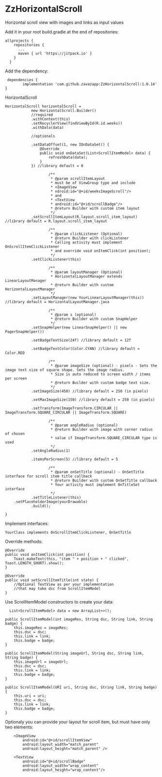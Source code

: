 # ZzHorizontalScroll
Horizontal scroll view with images and links as input values


Add it in your root build.gradle at the end of repositories:

    allprojects {
        repositories {
          ...
          maven { url 'https://jitpack.io' }
        }
      }
      
      
Add the dependency:

     dependencies {
	        implementation 'com.github.zavazapp:ZzHorizontalScroll:1.0.14'
	}
  
  

HorizontalScroll

    HorizontalScroll horizontalScroll =
                new HorizontalScroll.Builder()
                //required
                .withContext(this)
                .setRecyclerView(findViewById(R.id.weeks))
                .withData(data)

                //optionals

                .setDataOffset(1, new IOnDataSet() {
                    @Override
                    public void onDataSet(List<ScrollItemModel> data) {
                        refreshData(data);
                    }
                }) //library default = 0

                        /**
                         * @param scrollItemLayout
                         * must be of ViewGroup type and include
                         * <ImageView
                         * ndroid:id="@+id/weeksImageScroll"/>
                         * and
                         * <TextView
                         * android:id="@+id/scrollBadge"/>
                         * @return Builder with custom item layout
                         */
                .setScrollItemLayout(R.layout.scroll_item_layout) //library default = R.layout.scroll_item_layout

                        /**
                         * @param clickListener (Optional)
                         * @return Builder with clickListener
                         * Calling activity must implement OnScrollItemClickListener
                         * and override void onItemClick(int position);
                         */
                .setClickListener(this)

                        /**
                         * @param layoutManager (Optional)
                         * HorizontalLayoutManager extends LinearLayoutManager
                         * @return Builder with custom HorizontalLayoutManager
                         */
                .setLayoutManager(new YourLinearLayoutManager(this)) //library default = HorizontalLayoutManager.java

                        /**
                         * @param s (optional)
                         * @return Builder with custom SnapHelper
                         */
                .setSnapHelper(new LinearSnapHelper() || new PagerSnapHelper())

                .setBadgeTextSize(24f) //library default = 12f

                .setBadgeTextColor(Color.CYAN) //library default = Color.RED

                        /**
                         * @param imageSize (optional) - pixels - Sets the image text size of square shape. Sets the image radius.
                         * Size is auto reduced to screen width / items per screen
                         * @return Builder with custom badge text size.
                         */
                .setImageSize(450) //library default = 250 (in pixels)

                .setMaxImageSize(150) //library default = 250 (in pixels)

                .setTransform(ImageTransform.CIRCULAR || ImageTransform.SQUARE_CIRCULAR || ImageTransform.SQUARE)

                        /**
                         * @param angleRadius (optional)
                         * @return Builder with image with corner radius of chosen
                         * value if ImageTransform.SQUARE_CIRCULAR type is used
                         */
                .setAngleRadius(1)

                .itemsPerScreen(5) //library default = 5

                        /**
                         * @param onSetTitle (optional) - OnSetTitle interface for scroll item title callback
                         * @return Builder with custom OnSetTitle callback
                         * Your activity must implement OnTitleSet interface
                         */
                .setTitleListener(this)
		.setPlaceholderImage(yourDrawable)
                .build();

    }

Implement interfaces:

    YourClass implements OnScrollItemClickListener, OnSetTitle
  
  
Override methods:

    @Override
    public void onItemClick(int position) {
        Toast.makeText(this, "item " + position + " clicked", Toast.LENGTH_SHORT).show();
    }

    @Override
    public void setScrollItemTitle(int state) {
        //Optional TextView as per your implementation
        //that may take dsc from ScrollItemModel
    }
    
    
Use ScrollItemModel constructors to create your data:

      List<ScrollItemModel> data = new ArrayList<>();

    public ScrollItemModel(int imageRes, String dsc, String link, String badge) {
        this.imageRes = imageRes;
        this.dsc = dsc;
        this.link = link;
        this.badge = badge;
    }

    public ScrollItemModel(String imageUrl, String dsc, String link, String badge) {
        this.imageUrl = imageUrl;
        this.dsc = dsc;
        this.link = link;
        this.badge = badge;
    }
    
    public ScrollItemModel(URI uri, String dsc, String link, String badge) {
        this.uri = uri;
        this.dsc = dsc;
        this.link = link;
        this.badge = badge;
    }

Optionaly you can provide your layout for scroll item, but must have only two elements:


		<ImageView
			android:id="@+id/scrollItemView"
			android:layout_width="match_parent"
			android:layout_height="match_parent" />

		<TextView
			android:id="@+id/scrollBadge"
			android:layout_width="wrap_content"
			android:layout_height="wrap_content"/>
    
